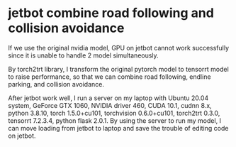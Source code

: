 # jetbot combine road following and collision avoidance
If we use the original nvidia model, GPU on jetbot cannot work successfully since it is unable to handle 2 model simultaneously.

By torch2trt library, I transform the original pytorch model to tensorrt model to raise performance, so that we can combine road following, endline parking, and collision avoidance.

After jetbot work well, I run a server on my laptop with Ubuntu 20.04 system, GeForce GTX 1060, NVIDIA driver 460, CUDA 10.1, cudnn 8.x, python 3.8.10, torch 1.5.0+cu101, torchvision 0.6.0+cu101, torch2trt 0.3.0, tensorrt 7.2.3.4, python flask 2.0.1. By using the server to run my model, I can move loading from jetbot to laptop and save the trouble of editing code on jetbot.
